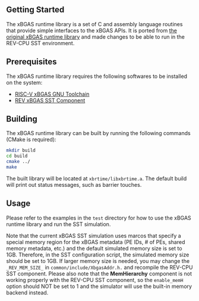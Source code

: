 ## Getting Started
The xBGAS runtime library is a set of C and assembly language routines that provide simple interfaces to the xBGAS APIs. It is ported from [the original xBGAS runtime library](https://github.com/tactcomplabs/xbgas-runtime) and made changes to be able to run in the REV-CPU SST environment. 

## Prerequisites
The xBGAS runtime library requires the following softwares to be installed on the system:
* [RISC-V xBGAS GNU Toolchain](https://github.com/rrtlands/riscv-gnu-toolchain-xbgas/tree/xbgas)
* [REV xBGAS SST Component](https://github.com/Artlands/rev-xbgas/tree/refactor-xbrtime)

## Building
The xBGAS runtime library can be built by running the following commands (CMake is required):
```bash
mkdir build
cd build
cmake ../
make
```
The built library will be located at `xbrtime/libxbrtime.a`. The default build will print out status messages, such as barrier touches.

## Usage
Please refer to the examples in the `test` directory for how to use the xBGAS runtime library and run the SST simulation. 

Note that the current xBGAS SST simulation uses marcos that specify a special memory region for the xBGAS metadata (PE IDs, # of PEs, shared memory metadata, etc.) and the default simulated memory size is set to 1GB. Therefore, in the SST configuration script, the simulated memory size should be set to 1GB. If larger memory size is needed, you may change the `_REV_MEM_SIZE_` in `common/include/XbgasAddr.h.` and recompile the REV-CPU SST component. Please also note that the **MemHierarchy** component is not working properly with the REV-CPU SST component, so the `enable_memH` option should NOT be set to 1 and the simulator will use the built-in memory backend instead.